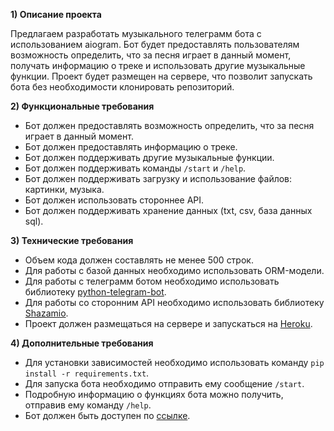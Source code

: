 **1) Описание проекта**

Предлагаем разработать музыкального телеграмм бота с использованием aiogram. Бот будет предоставлять пользователям возможность определить, что за песня играет в данный момент, получать информацию о треке и использовать другие музыкальные функции. Проект будет размещен на сервере, что позволит запускать бота без необходимости клонировать репозиторий.

**2) Функциональные требования**

- Бот должен предоставлять возможность определить, что за песня играет в данный момент.
- Бот должен предоставлять информацию о треке.
- Бот должен поддерживать другие музыкальные функции.
- Бот должен поддерживать команды `/start` и `/help`.
- Бот должен поддерживать загрузку и использование файлов: картинки, музыка.
- Бот должен использовать стороннее API.
- Бот должен поддерживать хранение данных (txt, csv, база данных sql).

**3) Технические требования**

- Объем кода должен составлять не менее 500 строк.
- Для работы с базой данных необходимо использовать ORM-модели.
- Для работы с телеграмм ботом необходимо использовать библиотеку [python-telegram-bot](https://github.com/python-telegram-bot/python-telegram-bot).
- Для работы со сторонним API необходимо использовать библиотеку [Shazamio](https://pypi.org/project/shazamio/).
- Проект должен размещаться на сервере и запускаться на [Heroku](https://www.heroku.com/).

**4) Дополнительные требования**

- Для установки зависимостей необходимо использовать команду ``pip install -r requirements.txt``.
- Для запуска бота необходимо отправить ему сообщение ``/start``.
- Подробную информацию о функциях бота можно получить, отправив ему команду ``/help``.
- Бот должен быть доступен по [ссылке](https://t.me/MusicalYandexLyceumBot).
